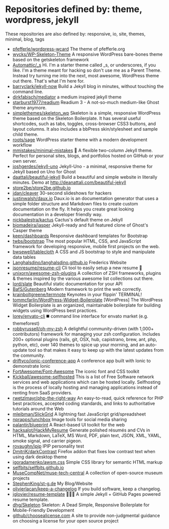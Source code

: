 # Repositories defined by: theme, wordpress, jekyll

These repositories are also defined by: responsive, io, site, themes, minimal, blog, tags

- [pfefferle/wordpress-wcard](https://api.github.com/repos/pfefferle/wordpress-wcard)
  The theme of pfefferle.org
- [wycks/WP-Skeleton-Theme](https://api.github.com/repos/wycks/WP-Skeleton-Theme)
  A responsive WordPress bare-bones theme based on the getskeleton framework
- [Automattic/_s](https://api.github.com/repos/Automattic/_s)
  Hi. I'm a starter theme called _s, or underscores, if you like. I'm a theme meant for hacking so don't use me as a Parent Theme. Instead try turning me into the next, most awesome, WordPress theme out there. That's what I'm here for.
- [barryclark/jekyll-now](https://api.github.com/repos/barryclark/jekyll-now)
  Build a Jekyll blog in minutes, without touching the command line.
- [dirkfabisch/mediator](https://api.github.com/repos/dirkfabisch/mediator)
  a medium inspired jekyll theme
- [starburst1977/readium](https://api.github.com/repos/starburst1977/readium)
  Readium 3 - A not-so-much medium-like Ghost theme anymore.
- [simplethemes/skeleton_wp](https://api.github.com/repos/simplethemes/skeleton_wp)
  Skeleton is a simple, responsive WordPress theme based on the Skeleton Boilerplate. It has several useful shortcodes, such as tabs, toggles, cross-browser CSS3 buttons, and layout columns. It also includes a bbPress skin/stylesheet and sample child theme.
- [roots/sage](https://api.github.com/repos/roots/sage)
  WordPress starter theme with a modern development workflow
- [mmistakes/minimal-mistakes](https://api.github.com/repos/mmistakes/minimal-mistakes)
  :triangular_ruler: A flexible two-column Jekyll theme. Perfect for personal sites, blogs, and portfolios hosted on GitHub or your own server.
- [joshgerdes/jekyll-uno](https://api.github.com/repos/joshgerdes/jekyll-uno)
  Jekyll-Uno - a minimal, responsive theme for Jekyll based on Uno for Ghost
- [daattali/beautiful-jekyll](https://api.github.com/repos/daattali/beautiful-jekyll)
  Build a beautiful and simple website in literally minutes. Demo at http://deanattali.com/beautiful-jekyll
- [store2be/store2be.github.io](https://api.github.com/repos/store2be/store2be.github.io)
- [jdan/cleaver](https://api.github.com/repos/jdan/cleaver)
  30-second slideshows for hackers
- [justinwalsh/daux.io](https://api.github.com/repos/justinwalsh/daux.io)
  Daux.io is an documentation generator that uses a simple folder structure and Markdown files to create custom documentation on the fly. It helps you create great looking documentation in a developer friendly way.
- [nickbalestra/kactus](https://api.github.com/repos/nickbalestra/kactus)
  Cactus's default theme on Jekyll
- [biomadeira/jasper](https://api.github.com/repos/biomadeira/jasper)
  Jekyll-ready and full featured clone of Ghost's Casper theme
- [keen/dashboards](https://api.github.com/repos/keen/dashboards)
  Responsive dashboard templates for Bootstrap
- [twbs/bootstrap](https://api.github.com/repos/twbs/bootstrap)
  The most popular HTML, CSS, and JavaScript framework for developing responsive, mobile first projects on the web.
- [bwsewell/tablecloth](https://api.github.com/repos/bwsewell/tablecloth)
  A CSS and JS bootstrap to style and manipulate data tables
- [Langhalsdino/langhalsdino.github.io](https://api.github.com/repos/Langhalsdino/langhalsdino.github.io)
  Frederics Website
- [jsonresume/resume-cli](https://api.github.com/repos/jsonresume/resume-cli)
  Cli tool to easily setup a new resume 📑
- [unixorn/awesome-zsh-plugins](https://api.github.com/repos/unixorn/awesome-zsh-plugins)
  A collection of ZSH frameworks, plugins & themes inspired by the various awesome list collections out there.
- [lord/slate](https://api.github.com/repos/lord/slate)
  Beautiful static documentation for your API
- [BafS/Gutenberg](https://api.github.com/repos/BafS/Gutenberg)
  Modern framework to print the web correctly. 
- [krainboltgreene/termnote](https://api.github.com/repos/krainboltgreene/termnote)
  Keynotes in your flippin' TERMINAL!
- [tommcfarlin/WordPress-Widget-Boilerplate](https://api.github.com/repos/tommcfarlin/WordPress-Widget-Boilerplate)
  [WordPress] The WordPress Widget Boilerplate is an organized, maintainable boilerplate for building widgets using WordPress best practices.
- [lorey/envato-cli](https://api.github.com/repos/lorey/envato-cli)
  :black_medium_square: command line interface for envato market (e.g. themeforest)
- [robbyrussell/oh-my-zsh](https://api.github.com/repos/robbyrussell/oh-my-zsh)
  A delightful community-driven (with 1,000+ contributors) framework for managing your zsh configuration. Includes 200+ optional plugins (rails, git, OSX, hub, capistrano, brew, ant, php, python, etc), over 140 themes to spice up your morning, and an auto-update tool so that makes it easy to keep up with the latest updates from the community.
- [driftyco/ionic-conference-app](https://api.github.com/repos/driftyco/ionic-conference-app)
  A conference app built with Ionic to demonstrate Ionic
- [FortAwesome/Font-Awesome](https://api.github.com/repos/FortAwesome/Font-Awesome)
  The iconic font and CSS toolkit
- [Kickball/awesome-selfhosted](https://api.github.com/repos/Kickball/awesome-selfhosted)
  This is a list of Free Software network services and web applications which can be hosted locally. Selfhosting is the process of locally hosting and managing applications instead of renting from SaaS providers.
- [rwetzlmayr/php-the-right-way](https://api.github.com/repos/rwetzlmayr/php-the-right-way)
  An easy-to-read, quick reference for PHP best practices, accepted coding standards, and links to authoritative tutorials around the Web
- [mleibman/SlickGrid](https://api.github.com/repos/mleibman/SlickGrid)
  A lightning fast JavaScript grid/spreadsheet
- [nprapps/lunchbox](https://api.github.com/repos/nprapps/lunchbox)
  Image tools for social media sharing
- [palantir/blueprint](https://api.github.com/repos/palantir/blueprint)
  A React-based UI toolkit for the web
- [hacksalot/HackMyResume](https://api.github.com/repos/hacksalot/HackMyResume)
  Generate polished résumés and CVs in HTML, Markdown, LaTeX, MS Word, PDF, plain text, JSON, XML, YAML, smoke signal, and carrier pigeon.
- [rovaughn/ipip](https://api.github.com/repos/rovaughn/ipip)
  IPIP personality test
- [DmitriK/darkContrast](https://api.github.com/repos/DmitriK/darkContrast)
  Firefox addon that fixes low contrast text when using dark desktop theme
- [igoradamenko/awsm.css](https://api.github.com/repos/igoradamenko/awsm.css)
  Simple CSS library for semantic HTML markup
- [selfbits/selfbits.github.io](https://api.github.com/repos/selfbits/selfbits.github.io)
- [MuseCompNet/muse-tech-central](https://api.github.com/repos/MuseCompNet/muse-tech-central)
  A collection of open-source museum projects
- [StephenKing/st-g.de](https://api.github.com/repos/StephenKing/st-g.de)
  My Blog/Website
- [olivierlacan/keep-a-changelog](https://api.github.com/repos/olivierlacan/keep-a-changelog)
  If you build software, keep a changelog.
- [jglovier/resume-template](https://api.github.com/repos/jglovier/resume-template)
  :page_facing_up::briefcase::tophat: A simple Jekyll + GitHub Pages powered resume template.
- [dhg/Skeleton](https://api.github.com/repos/dhg/Skeleton)
  Skeleton: A Dead Simple, Responsive Boilerplate for Mobile-Friendly Development
- [github/choosealicense.com](https://api.github.com/repos/github/choosealicense.com)
  A site to provide non-judgmental guidance on choosing a license for your open source project
